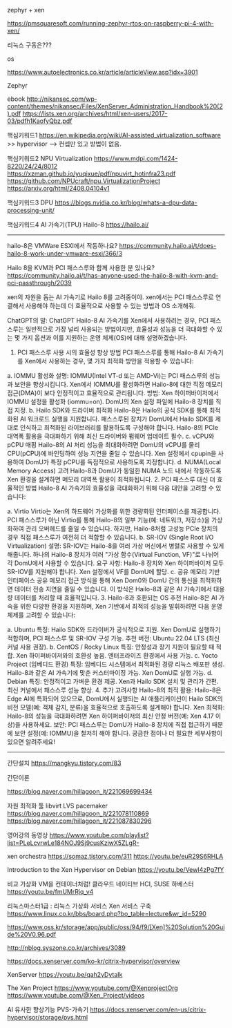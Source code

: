 
zephyr + xen

https://pmsquaresoft.com/running-zephyr-rtos-on-raspberry-pi-4-with-xen/

리눅스 구동은???






os

https://www.autoelectronics.co.kr/article/articleView.asp?idx=3901


 Zephyr 
 







ebook
http://nikansec.com/wp-content/themes/nikansec/Files/XenServer_Administration_Handbook%20(2).pdf
https://lists.xen.org/archives/html/xen-users/2017-03/pdfh1KaofyQbz.pdf





핵심키워드1
https://en.wikipedia.org/wiki/AI-assisted_virtualization_software >> hypervisor
 --> 컨셉만 있고 방법이 없음.

핵심키워드2
NPU Virtualization
https://www.mdpi.com/1424-8220/24/24/8012
https://xzman.github.io/yuqixue/pdf/npuvirt_hotinfra23.pdf
https://github.com/NPUcraft/npu.VirtualizationProject
https://arxiv.org/html/2408.04104v1

핵심키워드3 DPU
https://blogs.nvidia.co.kr/blog/whats-a-dpu-data-processing-unit/


핵심키워드4  AI 가속기(TPU) Hailo-8
https://hailo.ai/

-----------------------

hailo-8은 VMWare ESXI에서 작동하나요?
https://community.hailo.ai/t/does-hailo-8-work-under-vmware-esxi/366/3

Hailo 8을 KVM과 PCI 패스스루와 함께 사용한 분 있나요?
https://community.hailo.ai/t/has-anyone-used-the-hailo-8-with-kvm-and-pci-passthrough/2039

xen의 자원을 돕는 AI 가속기로 Hailo 8를 고려중이야. xen에서는 PCI 패스스루로 연결해서 사용해야 하는데 더 효율적으로 사용할 수 있는 방법과 OS 소개해줘.

ChatGPT의 말:
ChatGPT
Hailo-8 AI 가속기를 Xen에서 사용하려는 경우, PCI 패스스루는 일반적으로 가장 널리 사용되는 방법이지만, 효율성과 성능을 더 극대화할 수 있는 몇 가지 옵션과 이를 지원하는 운영 체제(OS)에 대해 설명하겠습니다.

1. PCI 패스스루 사용 시의 효율성 향상 방법
PCI 패스스루를 통해 Hailo-8 AI 가속기를 Xen에서 사용하는 경우, 몇 가지 최적화 방안을 적용할 수 있습니다:

a. IOMMU 활성화
설명: IOMMU(Intel VT-d 또는 AMD-Vi)는 PCI 패스스루의 성능과 보안을 향상시킵니다.
Xen에서 IOMMU를 활성화하면 Hailo-8에 대한 직접 메모리 접근(DMA)이 보다 안정적이고 효율적으로 관리됩니다.
방법:
Xen 하이퍼바이저에서 IOMMU 설정을 활성화 (iommu=on).
DomU의 Xen 설정 파일에 Hailo-8 장치를 직접 지정.
b. Hailo SDK와 드라이버 최적화
Hailo-8은 Hailo의 공식 SDK를 통해 최적화된 AI 워크로드 실행을 지원합니다.
패스스루된 장치가 DomU에서 Hailo SDK를 제대로 인식하고 최적화된 라이브러리를 활용하도록 구성해야 합니다.
Hailo-8의 PCIe 대역폭 활용을 극대화하기 위해 최신 드라이버와 펌웨어 업데이트 필수.
c. vCPU와 pCPU 매핑
Hailo-8의 AI 처리 성능을 최대화하려면 DomU의 vCPU를 물리 CPU(pCPU)에 바인딩하여 성능 지연을 줄일 수 있습니다.
Xen 설정에서 cpupin을 사용하여 DomU가 특정 pCPU를 독점적으로 사용하도록 지정합니다.
d. NUMA(Local Memory Access) 고려
Hailo-8과 DomU가 동일한 NUMA 노드 내에서 작동하도록 Xen 환경을 설계하면 메모리 대역폭 활용이 최적화됩니다.
2. PCI 패스스루 대신 더 효율적인 방법
Hailo-8 AI 가속기의 효율성을 극대화하기 위해 다음 대안을 고려할 수 있습니다:

a. Virtio
Virtio는 Xen의 하드웨어 가상화를 위한 경량화된 인터페이스를 제공합니다.
PCI 패스스루가 아닌 Virtio를 통해 Hailo-8의 일부 기능(예: 네트워크, 저장소)을 가상화하여 관리 오버헤드를 줄일 수 있습니다.
하지만, Hailo-8처럼 고성능 PCIe 장치의 경우 직접 패스스루가 여전히 더 적합할 수 있습니다.
b. SR-IOV (Single Root I/O Virtualization)
설명: SR-IOV는 Hailo-8을 여러 가상 머신에서 병렬로 사용할 수 있게 해줍니다.
하나의 Hailo-8 장치가 여러 "가상 함수(Virtual Function, VF)"로 나뉘어 각 DomU에서 사용할 수 있습니다.
요구 사항:
Hailo-8 장치와 Xen 하이퍼바이저 모두 SR-IOV를 지원해야 합니다.
Xen 설정에서 VF를 DomU에 할당.
c. 공유 메모리 기반 인터페이스
공유 메모리 접근 방식을 통해 Xen Dom0와 DomU 간의 통신을 최적화하면 데이터 전송 지연을 줄일 수 있습니다.
이 방식은 Hailo-8과 같은 AI 가속기에서 대용량 데이터를 처리할 때 효율적입니다.
3. Hailo-8과 호환되는 OS 추천
Hailo-8은 AI 가속을 위한 다양한 환경을 지원하며, Xen 기반에서 최적의 성능을 발휘하려면 다음 운영 체제를 고려할 수 있습니다:

a. Ubuntu
특징:
Hailo SDK와 드라이버가 공식적으로 지원.
Xen DomU로 실행하기 적합하며, PCI 패스스루 및 SR-IOV 구성 가능.
추천 버전: Ubuntu 22.04 LTS (최신 커널 사용 권장).
b. CentOS / Rocky Linux
특징:
안정성과 장기 지원이 필요할 때 적합.
Xen 하이퍼바이저와의 호환성 높음.
엔터프라이즈 환경에서 사용 가능.
c. Yocto Project (임베디드 환경)
특징:
임베디드 시스템에서 최적화된 경량 리눅스 배포판 생성.
Hailo-8과 같은 AI 가속기에 맞춘 커스터마이징 가능.
Xen DomU로 실행 가능.
d. Debian
특징:
안정적이고 가벼운 환경 제공.
Xen과 Hailo SDK 설치 및 관리가 간편.
최신 커널에서 패스스루 성능 향상.
4. 추가 고려사항
Hailo-8의 최적 활용: Hailo-8은 Edge AI에 특화되어 있으므로, DomU에서 실행되는 AI 애플리케이션이 Hailo SDK의 비전 모델(예: 객체 감지, 분류)을 효율적으로 호출하도록 설계해야 합니다.
Xen 최적화: Hailo-8의 성능을 극대화하려면 Xen 하이퍼바이저의 최신 안정 버전(예: Xen 4.17 이상)을 사용하세요.
보안: PCI 패스스루는 DomU가 Hailo-8 장치에 직접 접근하기 때문에 보안 설정(예: IOMMU)을 철저히 해야 합니다.
궁금한 점이나 더 필요한 세부사항이 있으면 알려주세요!

---------------------------




간단설치
https://mangkyu.tistory.com/83

간단이론

https://blog.naver.com/hillagoon_it/221069699434

자원 최적화 툴 libvirt  LVS pacemaker 
https://blog.naver.com/hillagoon_it/221078110869
https://blog.naver.com/hillagoon_it/221087830296

영어강의 동영상
https://www.youtube.com/playlist?list=PLeLcvrwLe184NOJ9Sj9cusKziwX5ZLgR-



xen orchestra
https://somaz.tistory.com/311
https://youtu.be/euR29S6RHLA

Introduction to the Xen Hypervisor on Debian
https://youtu.be/VewI4zPg7fY

비교 가상화 VM을 컨테이너처럼! 클라우드 네이티브 HCI, SUSE 하베스터
https://youtu.be/fmUMrRjq_v4



리눅스마스터1급 : 리눅스 가상화 서비스 Xen 서비스 구축
https://www.linux.co.kr/bbs/board.php?bo_table=lecture&wr_id=5290

https://www.oss.kr/storage/app/public/oss/94/f9/[Xen]%20Solution%20Guide%20V0.96.pdf


http://nblog.syszone.co.kr/archives/3089

https://docs.xenserver.com/ko-kr/citrix-hypervisor/overview


XenServer
https://youtu.be/qah2yDytaIk

The Xen Project
https://www.youtube.com/@XenprojectOrg
https://www.youtube.com/@Xen_Project/videos


AI 유사한 향상기능
PVS-가속기
https://docs.xenserver.com/en-us/citrix-hypervisor/storage/pvs.html


